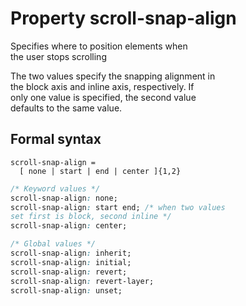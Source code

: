# Property scroll-snap-align

Specifies where to position elements when  
the user stops scrolling  

The two values specify the snapping alignment in  
the block axis and inline axis, respectively. If  
only one value is specified, the second value  
defaults to the same value.  

## Formal syntax  

```
scroll-snap-align = 
  [ none | start | end | center ]{1,2}
```

```css
/* Keyword values */
scroll-snap-align: none;
scroll-snap-align: start end; /* when two values 
set first is block, second inline */
scroll-snap-align: center;

/* Global values */
scroll-snap-align: inherit;
scroll-snap-align: initial;
scroll-snap-align: revert;
scroll-snap-align: revert-layer;
scroll-snap-align: unset;
```
